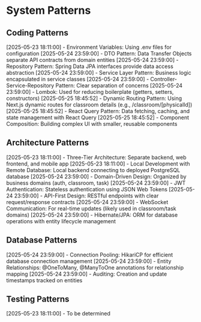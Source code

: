 # System Patterns

## Coding Patterns
[2025-05-23 18:11:00] - Environment Variables: Using .env files for configuration
[2025-05-24 23:59:00] - DTO Pattern: Data Transfer Objects separate API contracts from domain entities
[2025-05-24 23:59:00] - Repository Pattern: Spring Data JPA interfaces provide data access abstraction
[2025-05-24 23:59:00] - Service Layer Pattern: Business logic encapsulated in service classes
[2025-05-24 23:59:00] - Controller-Service-Repository Pattern: Clear separation of concerns
[2025-05-24 23:59:00] - Lombok: Used for reducing boilerplate (getters, setters, constructors)
[2025-05-25 18:45:52] - Dynamic Routing Pattern: Using Next.js dynamic routes for classroom details (e.g., /classroom/[physicalId])
[2025-05-25 18:45:52] - React Query Pattern: Data fetching, caching, and state management with React Query
[2025-05-25 18:45:52] - Component Composition: Building complex UI with smaller, reusable components

## Architecture Patterns
[2025-05-23 18:11:00] - Three-Tier Architecture: Separate backend, web frontend, and mobile app
[2025-05-23 18:11:00] - Local Development with Remote Database: Local backend connecting to deployed PostgreSQL database
[2025-05-24 23:59:00] - Domain-Driven Design: Organized by business domains (auth, classroom, task)
[2025-05-24 23:59:00] - JWT Authentication: Stateless authentication using JSON Web Tokens
[2025-05-24 23:59:00] - API-First Design: RESTful endpoints with clear request/response contracts
[2025-05-24 23:59:00] - WebSocket Communication: For real-time updates (likely used in classroom/task domains)
[2025-05-24 23:59:00] - Hibernate/JPA: ORM for database operations with entity lifecycle management

## Database Patterns
[2025-05-24 23:59:00] - Connection Pooling: HikariCP for efficient database connection management
[2025-05-24 23:59:00] - Entity Relationships: @OneToMany, @ManyToOne annotations for relationship mapping
[2025-05-24 23:59:00] - Auditing: Creation and update timestamps tracked on entities

## Testing Patterns
[2025-05-23 18:11:00] - To be determined
